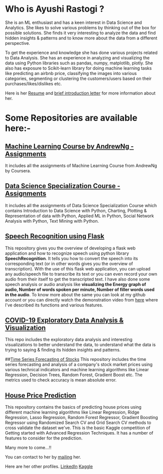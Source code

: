 # Who is Ayushi Rastogi ?
She is an ML enthusiast and has a keen interest in Data Science and Analytics. She likes to solve various problems by thinking out of the box for possible solutions. She finds it very interesting to analyze the data and find hidden insights & patterns and to know more about the data from a different perspective. 

To get the experience and knowledge she has done various projects related to Data Analysis. She has an experience in analyzing and visualizing the data using Python libraries such as pandas, numpy, matplotlib, plotly. She also has exposure to Scikit-learn library for doing machine learning tasks like predicting an airbnb price, classifying the images into various categories, segmenting or clustering the customers/users based on their purchases/likes/dislikes etc.

Here is her [Resume](https://drive.google.com/file/d/1qD5ZjYEkbnIb3lVg_PZ4aW9CNRJgtmEU/view?usp=sharing) and [brief introduction letter](https://drive.google.com/file/d/1c7hCTaQ2pMXd2QFtQiDaCQpssWBlK6HR/view?usp=sharing) for more information about her.

# Some Repositories are available here:-
## [Machine Learning Course by AndrewNg - Assignments](https://github.com/ayushirastogi15/Machine-Learning-Assignments)
It includes all the assignments of Machine Learning Course from AndrewNg by Coursera.

## [Data Science Specialization Course - Assignments](https://ayushirastogi15.github.io/Data-Science-Assignments/)
It includes all the assignments of Data Science Specialization Course which contains Introduction to Data Science with Python, Charting, Plotting & Representation of data with Python, Applied ML in Python, Social Network Analysis with Python, Text Mining with Python.

## [Speech Recognition using Flask](https://github.com/ayushirastogi15/Flask-Application-Development)
This repository gives you the overview of developing a flask web application and how to recognize speech using python library **SpeechRecognition**. It tells you how to convert the speech into its corresponding text (or in other words gives you the overview of transcription). With the use of this flask web application, you can upload any audio/speech file to transcribe its text or you can even record your own audio from their itself to get the transcripted text. I have also done some speech analysis or audio analysis like **visualizing the Energy graph of audio, Number of words spoken per minute, Number of filler words used in the audio**. To know more about the same you can look at my github account or you can directly watch the demonstration video from [here](https://www.linkedin.com/feed/update/urn:li:activity:6714567192064651265/) where I've described its functions and various features.  

## [COVID-19 Exploratory Data Analysis & Visualization](https://github.com/ayushirastogi15/covid-19-analysis) 
This repo includes the exploratory data analysis and interesting visualizations to better understand the data, to understand what the data is trying to saying & finding its hidden insights and patterns.

##[Time Series Forecasting of Stocks](https://github.com/ayushirastogi15/Time-Series-Forecasting-Analysis)
This repository includes the time series forecasting and analysis of a company's stock market prices using various technical indicators and machine learning algorithms like Linear Regression, Decision Trees, Random Forest, Gradient Boost etc. The metrics used to check accuracy is mean absolute error.

## [House Price Prediction](https://github.com/ayushirastogi15/house-price-prediction)
This repository contains the basics of predicting house prices using different machine learning algorithms like Linear Regression, Ridge Regression, Lasso Regression, Random Forest Regressor, Gradient Boosting Regressor using Randomized Search CV and Grid Search CV methods to cross validate the dataset we've. This is the basic Kaggle competition of Getting started with Advanced Regression Techniques. It has a number of features to consider for the prediction.


Many more to come...!!

You can contact to her by [mailing](rastogiayushi15@gmail.com) her.

Here are her other profiles. 
[LinkedIn](https://www.linkedin.com/in/ayushi-rastogi-415432126/)
[Kaggle](https://www.kaggle.com/ayushirastogi15)
